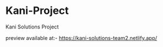 # Kani-Project
Kani Solutions Project

preview available at:- https://kani-solutions-team2.netlify.app/
